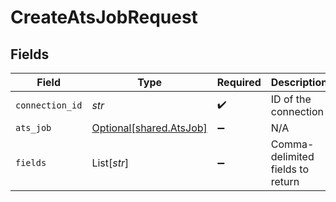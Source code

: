 # CreateAtsJobRequest


## Fields

| Field                                                    | Type                                                     | Required                                                 | Description                                              |
| -------------------------------------------------------- | -------------------------------------------------------- | -------------------------------------------------------- | -------------------------------------------------------- |
| `connection_id`                                          | *str*                                                    | :heavy_check_mark:                                       | ID of the connection                                     |
| `ats_job`                                                | [Optional[shared.AtsJob]](../../models/shared/atsjob.md) | :heavy_minus_sign:                                       | N/A                                                      |
| `fields`                                                 | List[*str*]                                              | :heavy_minus_sign:                                       | Comma-delimited fields to return                         |